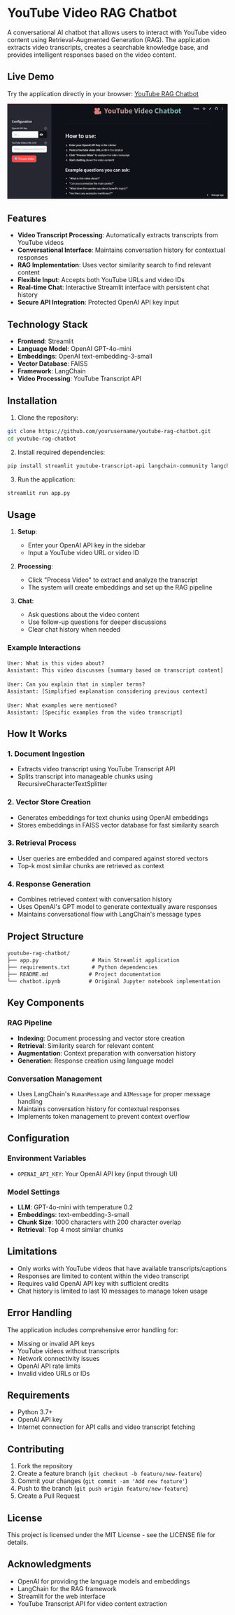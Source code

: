 # YouTube Video RAG Chatbot

A conversational AI chatbot that allows users to interact with YouTube video content using Retrieval-Augmented Generation (RAG). The application extracts video transcripts, creates a searchable knowledge base, and provides intelligent responses based on the video content.

## Live Demo

Try the application directly in your browser: [YouTube RAG Chatbot](https://ahadhassan-2003-youtube-video-rag-chatbot-app-c39c8m.streamlit.app/)

![Screenshot of Homepage](docs/homepage_screenshot.png)

## Features

- **Video Transcript Processing**: Automatically extracts transcripts from YouTube videos
- **Conversational Interface**: Maintains conversation history for contextual responses
- **RAG Implementation**: Uses vector similarity search to find relevant content
- **Flexible Input**: Accepts both YouTube URLs and video IDs
- **Real-time Chat**: Interactive Streamlit interface with persistent chat history
- **Secure API Integration**: Protected OpenAI API key input

## Technology Stack

- **Frontend**: Streamlit
- **Language Model**: OpenAI GPT-4o-mini
- **Embeddings**: OpenAI text-embedding-3-small
- **Vector Database**: FAISS
- **Framework**: LangChain
- **Video Processing**: YouTube Transcript API

## Installation

1. Clone the repository:
```bash
git clone https://github.com/yourusername/youtube-rag-chatbot.git
cd youtube-rag-chatbot
```

2. Install required dependencies:
```bash
pip install streamlit youtube-transcript-api langchain-community langchain-openai faiss-cpu tiktoken
```

3. Run the application:
```bash
streamlit run app.py
```

## Usage

1. **Setup**:
   - Enter your OpenAI API key in the sidebar
   - Input a YouTube video URL or video ID

2. **Processing**:
   - Click "Process Video" to extract and analyze the transcript
   - The system will create embeddings and set up the RAG pipeline

3. **Chat**:
   - Ask questions about the video content
   - Use follow-up questions for deeper discussions
   - Clear chat history when needed

### Example Interactions

```
User: What is this video about?
Assistant: This video discusses [summary based on transcript content]

User: Can you explain that in simpler terms?
Assistant: [Simplified explanation considering previous context]

User: What examples were mentioned?
Assistant: [Specific examples from the video transcript]
```

## How It Works

### 1. Document Ingestion
- Extracts video transcript using YouTube Transcript API
- Splits transcript into manageable chunks using RecursiveCharacterTextSplitter

### 2. Vector Store Creation
- Generates embeddings for text chunks using OpenAI embeddings
- Stores embeddings in FAISS vector database for fast similarity search

### 3. Retrieval Process
- User queries are embedded and compared against stored vectors
- Top-k most similar chunks are retrieved as context

### 4. Response Generation
- Combines retrieved context with conversation history
- Uses OpenAI's GPT model to generate contextually aware responses
- Maintains conversational flow with LangChain's message types

## Project Structure

```
youtube-rag-chatbot/
├── app.py                 # Main Streamlit application
├── requirements.txt       # Python dependencies
├── README.md             # Project documentation
└── chatbot.ipynb         # Original Jupyter notebook implementation
```

## Key Components

### RAG Pipeline
- **Indexing**: Document processing and vector store creation
- **Retrieval**: Similarity search for relevant content
- **Augmentation**: Context preparation with conversation history
- **Generation**: Response creation using language model

### Conversation Management
- Uses LangChain's `HumanMessage` and `AIMessage` for proper message handling
- Maintains conversation history for contextual responses
- Implements token management to prevent context overflow

## Configuration

### Environment Variables
- `OPENAI_API_KEY`: Your OpenAI API key (input through UI)

### Model Settings
- **LLM**: GPT-4o-mini with temperature 0.2
- **Embeddings**: text-embedding-3-small
- **Chunk Size**: 1000 characters with 200 character overlap
- **Retrieval**: Top 4 most similar chunks

## Limitations

- Only works with YouTube videos that have available transcripts/captions
- Responses are limited to content within the video transcript
- Requires valid OpenAI API key with sufficient credits
- Chat history is limited to last 10 messages to manage token usage

## Error Handling

The application includes comprehensive error handling for:
- Missing or invalid API keys
- YouTube videos without transcripts
- Network connectivity issues
- OpenAI API rate limits
- Invalid video URLs or IDs

## Requirements

- Python 3.7+
- OpenAI API key
- Internet connection for API calls and video transcript fetching

## Contributing

1. Fork the repository
2. Create a feature branch (`git checkout -b feature/new-feature`)
3. Commit your changes (`git commit -am 'Add new feature'`)
4. Push to the branch (`git push origin feature/new-feature`)
5. Create a Pull Request

## License

This project is licensed under the MIT License - see the LICENSE file for details.

## Acknowledgments

- OpenAI for providing the language models and embeddings
- LangChain for the RAG framework
- Streamlit for the web interface
- YouTube Transcript API for video content extraction
